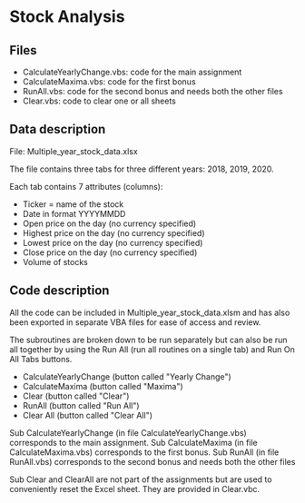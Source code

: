 # Stock Analysis
## Files
- CalculateYearlyChange.vbs: code for the main assignment
- CalculateMaxima.vbs: code for the first bonus
- RunAll.vbs: code for the second bonus and needs both the other files
- Clear.vbs: code to clear one or all sheets

## Data description
File: Multiple_year_stock_data.xlsx

The file contains three tabs for three different years: 2018, 2019, 2020.

Each tab contains 7 attributes (columns):
- Ticker = name of the stock
- Date in format YYYYMMDD
- Open price on the day (no currency specified)
- Highest price on the day (no currency specified)
- Lowest price on the day (no currency specified)
- Close price on the day (no currency specified)
- Volume of stocks

## Code description
All the code can be included in Multiple_year_stock_data.xlsm and has also been exported in separate VBA files for ease of access and review.

The subroutines are broken down to be run separately but can also be run all together by using the Run All (run all routines on a single tab) and Run On All Tabs buttons.

- CalculateYearlyChange (button called "Yearly Change")
- CalculateMaxima (button called "Maxima")
- Clear (button called "Clear")
- RunAll (button called "Run All")
- Clear All (button called "Clear All")

Sub CalculateYearlyChange (in file CalculateYearlyChange.vbs) corresponds to the main assignment.
Sub CalculateMaxima (in file CalculateMaxima.vbs) corresponds to the first bonus.
Sub RunAll (in file RunAll.vbs) corresponds to the second bonus and needs both the other files

Sub Clear and ClearAll are not part of the assignments but are used to conveniently reset the Excel sheet. They are provided in Clear.vbc.
